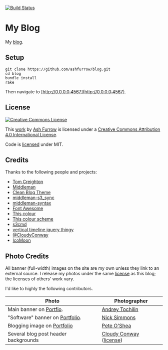 [![Build Status](https://travis-ci.org/ashfurrow/blog.svg?branch=master)](https://travis-ci.org/ashfurrow/blog)

My Blog
================

My [blog](http://ashfurrow.com).

Setup
----------------

```shell
git clone https://github.com/ashfurrow/blog.git
cd blog
bundle install
rake
```

Then navigate to [http://0.0.0.0:4567](http://0.0.0.0:4567).

License
----------------

[![Creative Commons License](https://i.creativecommons.org/l/by/4.0/88x31.png)](http://creativecommons.org/licenses/by/4.0/)

This [work](http://purl.org/dc/dcmitype/Text) by [Ash Furrow](http://ashfurrow.com/) is licensed under a [Creative Commons Attribution 4.0 International License](http://creativecommons.org/licenses/by/4.0/).

Code is [licensed](/LICENSE) under MIT.

Credits
----------------

Thanks to the following people and projects:

- [Tom Creighton](https://twitter.com/ashfurrow/status/523393606431019008)
- [Middleman](http://middlemanapp.com)
- [Clean Blog Theme](http://startbootstrap.com/template-overviews/clean-blog/)
- [middleman-s3_sync](https://github.com/fredjean/middleman-s3_sync)
- [middleman-syntax](https://github.com/middleman/middleman-syntax)
- [Font Awesome](http://fortawesome.github.io/Font-Awesome/icons/)
- [This colour](http://www.colourlovers.com/color/398CCC/Walton)
- [This colour scheme](http://www.colourlovers.com/palette/869489/Caribbean_Dusk)
- [s3cmd](http://s3tools.org/)
- [vertical timeline jquery thingy](http://www.jqueryscript.net/other/Responsive-Vertical-Timeline-With-jQuery-CSS3.html)
- [@CloudyConway](http://twitter.com/CloudyConway)
- [IcoMoon](https://icomoon.io)

Photo Credits
----------------

All banner (full-width) images on the site are my own unless they link to an external source. I release my photos under the same [license](/LICENSE) as this blog; the licenses of others' work vary.

I'd like to highly the following contributors.

Photo | Photographer
--- | ---
Main banner on [Portfio](http://ashfurrow.com/portfolio). | [Andrey Tochilin](https://twitter.com/Tochilin)
"Software" banner on [Portfolio](http://ashfurrow.com/portfolio#software). | [Nick Simmons](http://instagram.com/nsimmons206)
Blogging image on [Portfolio](http://ashfurrow.com/portfolio#community) | [Pete O'Shea](https://www.flickr.com/photos/59668110@N04/5600161625)
Several blog post header backgrounds | [Cloudy Conway](http://twitter.com/CloudyConway) ([license](https://twitter.com/vex0rian/status/625153928364191744))
